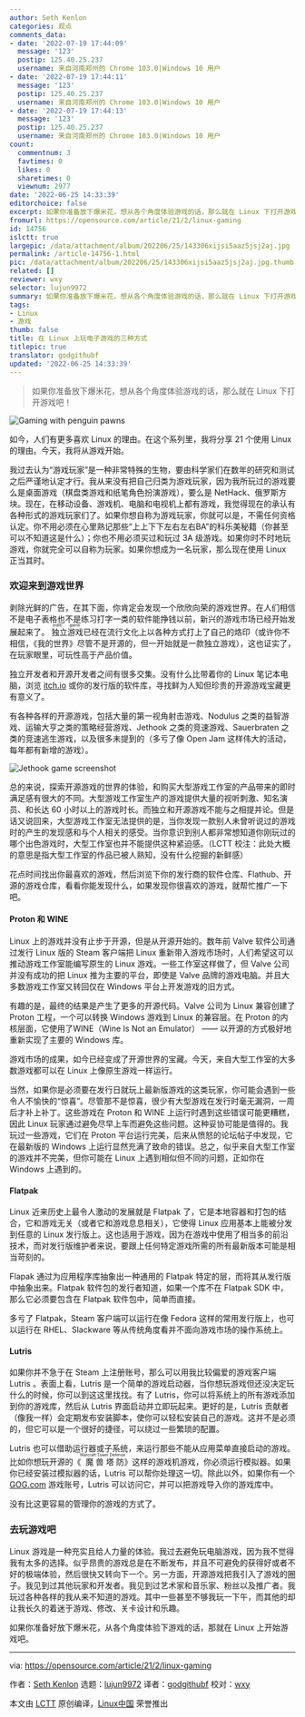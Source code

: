```yaml
---
author: Seth Kenlon
categories: 观点
comments_data:
- date: '2022-07-19 17:44:09'
  message: '123'
  postip: 125.40.25.237
  username: 来自河南郑州的 Chrome 103.0|Windows 10 用户
- date: '2022-07-19 17:44:11'
  message: '123'
  postip: 125.40.25.237
  username: 来自河南郑州的 Chrome 103.0|Windows 10 用户
- date: '2022-07-19 17:44:13'
  message: '123'
  postip: 125.40.25.237
  username: 来自河南郑州的 Chrome 103.0|Windows 10 用户
count:
  commentnum: 3
  favtimes: 0
  likes: 0
  sharetimes: 0
  viewnum: 2977
date: '2022-06-25 14:33:39'
editorchoice: false
excerpt: 如果你准备放下爆米花，想从各个角度体验游戏的话，那么就在 Linux 下打开游戏吧！
fromurl: https://opensource.com/article/21/2/linux-gaming
id: 14756
islctt: true
largepic: /data/attachment/album/202206/25/143306xijsi5aaz5jsj2aj.jpg
permalink: /article-14756-1.html
pic: /data/attachment/album/202206/25/143306xijsi5aaz5jsj2aj.jpg.thumb.jpg
related: []
reviewer: wxy
selector: lujun9972
summary: 如果你准备放下爆米花，想从各个角度体验游戏的话，那么就在 Linux 下打开游戏吧！
tags:
- Linux
- 游戏
thumb: false
title: 在 Linux 上玩电子游戏的三种方式
titlepic: true
translator: godgithubf
updated: '2022-06-25 14:33:39'
---
```



> 
> 如果你准备放下爆米花，想从各个角度体验游戏的话，那么就在 Linux 下打开游戏吧！
> 
> 
> 


![](/data/attachment/album/202206/25/143306xijsi5aaz5jsj2aj.jpg "Gaming with penguin pawns")


如今，人们有更多喜欢 Linux 的理由。在这个系列里，我将分享 21 个使用 Linux 的理由。今天，我将从游戏开始。


我过去认为“游戏玩家”是一种非常特殊的生物，要由科学家们在数年的研究和测试之后严谨地认定才行。我从来没有把自己归类为游戏玩家，因为我所玩过的游戏要么是桌面游戏（棋盘类游戏和纸笔角色扮演游戏），要么是 NetHack、俄罗斯方块。现在，在移动设备、游戏机、电脑和电视机上都有游戏，我觉得现在的承认有各种形式的游戏玩家们了。如果你想自称为游戏玩家，你就可以是，不需任何资格认定。你不用必须在心里熟记那些“上上下下左右左右BA”的科乐美秘籍（你甚至可以不知道这是什么）；你也不用必须买过和玩过 3A 级游戏。如果你时不时地玩游戏，你就完全可以自称为玩家。如果你想成为一名玩家，那么现在使用 Linux 正当其时。


### 欢迎来到游戏世界


剥除光鲜的广告，在其下面，你肯定会发现一个欣欣向荣的游戏世界。在人们相信不是电子表格也不是练习打字一类的软件能挣钱以前，新兴的游戏市场已经开始发展起来了。<ruby> 独立游戏 <rt>  indie game </rt></ruby>已经在流行文化上以各种方式打上了自己的烙印（或许你不相信，《我的世界》尽管不是开源的，但一开始就是一款独立游戏），这也证实了，在玩家眼里，可玩性高于产品价值。


独立开发者和开源开发者之间有很多交集。没有什么比带着你的 Linux 笔记本电脑，浏览 [itch.io](http://itch.io) 或你的发行版的软件库，寻找鲜为人知但珍贵的开源游戏宝藏更有意义了。


有各种各样的开源游戏，包括大量的第一视角射击游戏、Nodulus 之类的益智游戏、运输大亨之类的策略经营游戏、Jethook 之类的竞速游戏、Sauerbraten 之类的竞速逃生游戏，以及很多未提到的（多亏了像 Open Jam 这样伟大的活动，每年都有新增的游戏）。


![Jethook game screenshot](/data/attachment/album/202206/25/143339etjjmnwq5q53lkv3.png)


总的来说，探索开源游戏的世界的体验，和购买大型游戏工作室的产品带来的即时满足感有很大的不同。大型游戏工作室生产的游戏提供大量的视听刺激、知名演员、和长达 60 小时以上的游戏时长。而独立和开源游戏不能与之相提并论。但是话又说回来，大型游戏工作室无法提供的是，当你发现一款别人未曾听说过的游戏时的产生的发现感和与个人相关的感受。当你意识到别人都非常想知道你刚玩过的哪个出色游戏时，大型工作室也并不能提供这种紧迫感。（LCTT 校注：此处大概的意思是指大型工作室的作品已被人熟知，没有什么挖掘的新鲜感）


花点时间找出你最喜欢的游戏，然后浏览下你的发行商的软件仓库、Flathub、开源的游戏仓库，看看你能发现什么，如果发现你很喜欢的游戏，就帮忙推广一下吧。


#### Proton 和 WINE


Linux 上的游戏并没有止步于开源，但是从开源开始的。数年前 Valve 软件公司通过发行 Linux 版的 Steam 客户端把 Linux 重新带入游戏市场时，人们希望这可以推动游戏工作室能编写原生的 Linux 游戏。一些工作室这样做了，但 Valve 公司并没有成功的把 Linux 推为主要的平台，即使是 Valve 品牌的游戏电脑。并且大多数游戏工作室又转回仅在 Windows 平台上开发游戏的旧方式。


有趣的是，最终的结果是产生了更多的开源代码。Valve 公司为 Linux 兼容创建了 Proton 工程，一个可以转换 Windows 游戏到 Linux 的兼容层。在 Proton 的内核层面，它使用了WINE（Wine Is Not an Emulator） —— 以开源的方式极好地重新实现了主要的 Windows 库。


游戏市场的成果，如今已经变成了开源世界的宝藏。今天，来自大型工作室的大多数游戏都可以在 Linux 上像原生游戏一样运行。


当然，如果你是必须要在发行日就玩上最新版游戏的这类玩家，你可能会遇到一些令人不愉快的“惊喜”。尽管那不是惊喜，很少有大型游戏在发行时毫无漏洞，一周后才补上补丁。这些游戏在 Proton 和 WINE 上运行时遇到这些错误可能更糟糕，因此 Linux 玩家通过避免尽早上车而避免这些问题。这种妥协可能是值得的。我玩过一些游戏，它们在 Proton 平台运行完美，后来从愤怒的论坛帖子中发现，它在最新版的 Windows 上运行显然充满了致命的错误。总之，似乎来自大型工作室的游戏并不完美，但你可能在 Linux 上遇到相似但不同的问题，正如你在 Windows 上遇到的。


#### Flatpak


Linux 近来历史上最令人激动的发展就是 Flatpak 了，它是本地容器和打包的结合，它和游戏无关（或者它和游戏息息相关），它使得 Linux 应用基本上能被分发到任意的 Linux 发行版上。这也适用于游戏，因为在游戏中使用了相当多的前沿技术，而对发行版维护者来说，要跟上任何特定游戏所需的所有最新版本可能是相当苛刻的。


Flapak 通过为应用程序库抽象出一种通用的 Flatpak 特定的层，而将其从发行版中抽象出来。Flatpak 软件包的发行者知道，如果一个库不在 Flatpak SDK 中，那么它必须要包含在 Flatpak 软件包中，简单而直接。


多亏了 Flatpak，Steam 客户端可以运行在像 Fedora 这样的常用发行版上，也可以运行在 RHEL、Slackware 等从传统角度看并不面向游戏市场的操作系统上。


#### Lutris


如果你并不急于在 Steam 上注册账号，那么可以用我比较偏爱的游戏客户端 Lutris 。表面上看，Lutris 是一个简单的游戏启动器，当你想玩游戏但还没决定玩什么的时候，你可以到这这里找找。有了 Lutris，你可以将系统上的所有游戏添加到你的游戏库，然后从 Lutris 界面启动并立即玩起来。更好的是，Lutris 贡献者（像我一样）会定期发布安装脚本，使你可以轻松安装自己的游戏。这并不是必须的，但它可以是一个很好的捷径，可以绕过一些繁琐的配置。


Lutris 也可以借助运行器或子系统，来运行那些不能从应用菜单直接启动的游戏。比如你想玩开源的《<ruby> 魔兽塔防 <rt>  Warcraft Tower Defense </rt></ruby>》这样的游戏机游戏，你必须运行模拟器。如果你已经安装过模拟器的话，Lutris 可以帮你处理这一切。除此以外，如果你有一个 [GOG.com](http://GOG.com) 游戏账号，Lutris 可以访问它，并可以把游戏导入你的游戏库中。


没有比这更容易的管理你的游戏的方式了。


### 去玩游戏吧


Linux 游戏是一种充实且给人力量的体验。我过去避免玩电脑游戏，因为我不觉得我有太多的选择。似乎昂贵的游戏总是在不断发布，并且不可避免的获得好或者不好的极端体验，然后很快又转向下一个。另一方面，开源游戏把我引入了游戏的圈子。我见到过其他玩家和开发者。我见到过艺术家和音乐家、粉丝以及推广者。我玩过各种各样的我从来不知道的游戏。其中一些甚至不够我玩一下午，而其他的却让我长久的着迷于游戏、修改、关卡设计和乐趣。


如果你准备好放下爆米花，从各个角度体验下游戏的话，那就在 Linux 上开始游戏吧。




---


via: <https://opensource.com/article/21/2/linux-gaming>


作者：[Seth Kenlon](https://opensource.com/users/seth) 选题：[lujun9972](https://github.com/lujun9972) 译者：[godgithubf](https://github.com/godgithubf) 校对：[wxy](https://github.com/wxy)


本文由 [LCTT](https://github.com/LCTT/TranslateProject) 原创编译，[Linux中国](https://linux.cn/) 荣誉推出